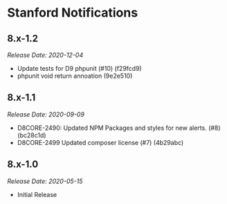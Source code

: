 # Stanford Notifications

8.x-1.2
--------------------------------------------------------------------------------
_Release Date: 2020-12-04_

- Update tests for D9 phpunit (#10) (f29fcd9)
- phpunit void return annoation (9e2e510)

8.x-1.1
--------------------------------------------------------------------------------
_Release Date: 2020-09-09_

- D8CORE-2490: Updated NPM Packages and styles for new alerts. (#8) (bc28c1d)
- D8CORE-2499 Updated composer license (#7) (4b29abc)

8.x-1.0
--------------------------------------------------------------------------------  
_Release Date: 2020-05-15_

- Initial Release

